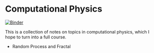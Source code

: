 # Computational Physics

[![Binder](https://mybinder.org/badge_logo.svg)](https://mybinder.org/v2/gh/slxuphys/comp_phy/HEAD)

This is a collection of notes on topics in computational physics, which I hope to turn into a full course.

- Random Process and Fractal
